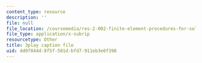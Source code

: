 ```yaml
---
content_type: resource
description: ''
file: null
file_location: /coursemedia/res-2-002-finite-element-procedures-for-solids-and-structures-spring-2010/4d0f844d8f5f501dbfd7911eb3e0f398_L27JVpZoz_Y.vtt
file_type: application/x-subrip
resourcetype: Other
title: 3play caption file
uid: 4d0f844d-8f5f-501d-bfd7-911eb3e0f398
---
```

